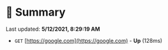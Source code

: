 # 📖 Summary
Last updated: **5/12/2021, 8:29:19 AM**

- `GET` [https://google.com](https://google.com) - **Up** (128ms)
